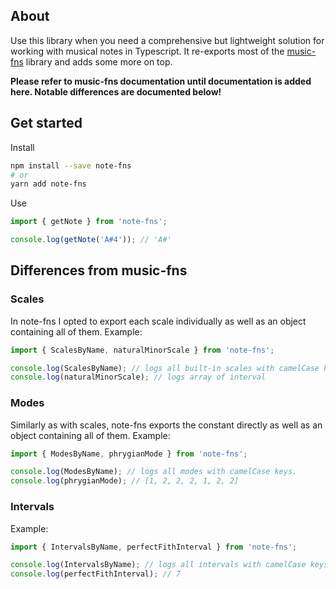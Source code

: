 ## About

Use this library when you need a comprehensive but lightweight solution for working with musical notes in Typescript. It re-exports most of the [music-fns](https://github.com/madewithlove/music-fns) library and adds some more on top.

**Please refer to music-fns documentation until documentation is added here. Notable differences are documented below!**

## Get started

Install

```bash
npm install --save note-fns
# or
yarn add note-fns
```

Use

```typescript
import { getNote } from 'note-fns';

console.log(getNote('A#4')); // 'A#'
```

## Differences from music-fns

### Scales

In note-fns I opted to export each scale individually as well as an object containing all of them. Example:

```typescript
import { ScalesByName, naturalMinorScale } from 'note-fns';

console.log(ScalesByName); // logs all built-in scales with camelCase keys.
console.log(naturalMinorScale); // logs array of interval
```

### Modes

Similarly as with scales, note-fns exports the constant directly as well as an object containing all of them. Example:

```typescript
import { ModesByName, phrygianMode } from 'note-fns';

console.log(ModesByName); // logs all modes with camelCase keys.
console.log(phrygianMode); // [1, 2, 2, 2, 1, 2, 2]
```

### Intervals

Example:

```typescript
import { IntervalsByName, perfectFithInterval } from 'note-fns';

console.log(IntervalsByName); // logs all intervals with camelCase keys.
console.log(perfectFithInterval); // 7
```
